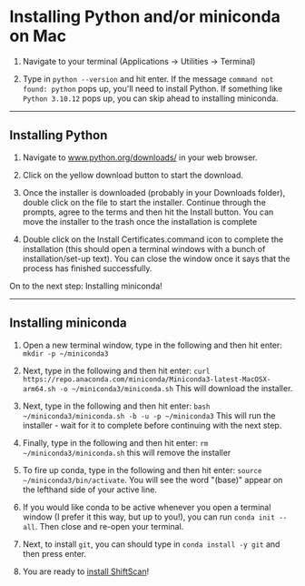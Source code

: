 # Installing Python and/or miniconda on Mac

1. Navigate to your terminal (Applications -> Utilities -> Terminal)

2. Type in ```python --version``` and hit enter. If the message ```command not found: python``` pops up, you'll need to install Python. If something like ```Python 3.10.12``` pops up, you can skip ahead to installing miniconda.
___
## Installing Python

1. Navigate to www.python.org/downloads/ in your web browser.

2. Click on the yellow download button to start the download.

3. Once the installer is downloaded (probably in your Downloads folder), double click on the file to start the installer. Continue through the prompts, agree to the terms and then hit the Install button. You can move the installer to the trash once the installation is complete

4. Double click on the Install Certificates.command icon to complete the installation (this should open a terminal windows with a bunch of installation/set-up text). You can close the window once it says that the process has finished successfully.

On to the next step: Installing miniconda!

___

## Installing miniconda
1. Open a new terminal window, type in the following and then hit enter: ```mkdir -p ~/miniconda3```

2. Next, type in the following and then hit enter: ```curl https://repo.anaconda.com/miniconda/Miniconda3-latest-MacOSX-arm64.sh -o ~/miniconda3/miniconda.sh``` This will download the installer.

3. Next, type in the following and then hit enter: ```bash ~/miniconda3/miniconda.sh -b -u -p ~/miniconda3``` This will run the installer - wait for it to complete before continuing with the next step.

4. Finally, type in the following and then hit enter: ```rm ~/miniconda3/miniconda.sh``` this will remove the installer

5. To fire up conda, type in the following and then hit enter: ```source ~/miniconda3/bin/activate```. You will see the word "(base)" appear on the lefthand side of your active line.

6. If you would like conda to be active whenever you open a terminal window (I prefer it this way, but up to you!), you can run ```conda init --all```. Then close and re-open your terminal.

7. Next, to install ```git```, you can should type in ```conda install -y git``` and then press enter. 

8. You are ready to [install ShiftScan](README.md)!
